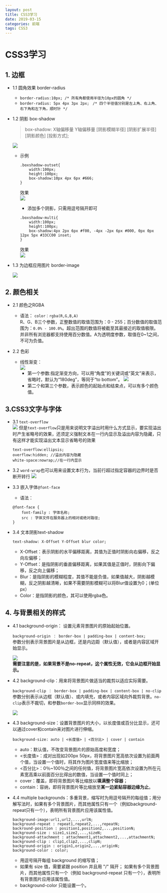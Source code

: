 ```yaml
---
layout: post
title: CSS3学习
date: 2019-03-15
categories: 前端
tags: CSS3
---
```

# CSS3学习
## 1. 边框
* 1.1 圆角效果 border-radius
	* `border-radius:10px; /* 所有角都使用半径为10px的圆角 */ `   
	* `border-radius: 5px 4px 3px 2px; `
	  `/* 四个半径值分别是左上角、右上角、右下角和左下角，顺时针 */ `
* 1.2 阴影 box-shadow   

	> box-shadow: X轴偏移量 Y轴偏移量 [阴影模糊半径] [阴影扩展半径] [阴影颜色] [投影方式];
	
	![](/img/css3-1.png)
	
	* 示例
	
		```
		.boxshadow-outset{
			width:100px;
			height:100px;
			box-shadow:10px 4px 6px #666;
		}
		```
		效果  
		![](/img/css3-2.png)   
		
		* 添加多个阴影，只需用逗号隔开即可
		
		```
		.boxshadow-multi{
		 	width:100px;
		 	height:100px;
			box-shadow:4px 2px 6px #f00, -4px -2px 6px #000, 0px 0px 12px 5px #33CC00 inset;
		}
		```
		效果   
		![](/img/css3-3.png)
* 1.3 为边框应用图片 border-image

	![](/img/css3-4.png)

## 2. 颜色相关
* 2.1 颜色之RGBA
	* 语法： `color：rgba(R,G,B,A)`    
	R、G、B三个参数，正整数值的取值范围为：0 - 255；百分数值的取值范围为：`0.0% - 100.0%`。超出范围的数值将被截至其最接近的取值极限。并非所有浏览器都支持使用百分数值。A为透明度参数，取值在0~1之间，不可为负值。 

* 2.2 色彩 
	* 线性渐变：   
		![](/img/css3-5.png)
		* 第一个参数:指定渐变方向，可以用“角度”的关键词或“英文”来表示，省略时，默认为“180deg”，等同于“to bottom”。
		![](/img/css3-6.png)
		* 第二个和第三个参数，表示颜色的起始点和结束点，可以有多个颜色值。

## 3.CSS3文字与字体
* 3.1 `text-overflow`     
![](/img/css3-6.jpg)
但是`text-overflow`只是用来说明文字溢出时用什么方式显示，要实现溢出时产生省略号的效果，还须定义强制文本在一行内显示及溢出内容为隐藏，只有这样才能实现溢出文本显示省略号的效果

	```
	text-overflow:ellipsis; 
	overflow:hidden; //溢出内容为隐藏
	white-space:nowrap;//在一行内显示
	```
* 3.2 `word-wrap`也可以用来设置文本行为，当前行超过指定容器的边界时是否断开转行
  ![](/img/css3-7.jpg)
* 3.3 嵌入字体`@font-face`
	* 语法：
	
	```
	@font-face {
		font-family : 字体名称;
		src : 字体文件在服务器上的相对或绝对路径;
	}
	```
* 3.4 文本阴影text-shadow  
    
	`text-shadow: X-Offset Y-Offset blur color;`
	* X-Offset：表示阴影的水平偏移距离，其值为正值时阴影向右偏移，反之向左偏移；      
	* Y-Offset：是指阴影的垂直偏移距离，如果其值是正值时，阴影向下偏移，反之向上偏移；
	* Blur：是指阴影的模糊程度，其值不能是负值，如果值越大，阴影越模糊，反之阴影越清晰，如果不需要阴影模糊可以将Blur值设置为0；(单位px）
	* Color：是指阴影的颜色，其可以使用rgba色。

## 4. 与背景相关的样式
* 4.1 background-origin： 设置元素背景图片的原始起始位置。

	`background-origin ： border-box | padding-box | content-box;`   
	参数分别表示背景图片是从边框，还是内边距（默认值），或者是内容区域开始显示。     
	
	![](/img/css3-8.jpg)  
	**需要注意的是，如果背景不是no-repeat，这个属性无效，它会从边框开始显示。**

*  4.2 background-clip：用来将背景图片做适当的裁剪以适应实际需要。

	`background-clip ： border-box | padding-box | content-box | no-clip`    
	参数分别表示从边框（默认值）、或内填充，或者内容区域向外裁剪背景。`no-clip`表示不裁切，和参数`border-box`显示同样的效果。
	   
	![](/img/css3-9.jpg)   

* 4.3 background-size：设置背景图片的大小，以长度值或百分比显示，还可以通过cover和contain来对图片进行伸缩。

	`background-size: auto | <长度值> | <百分比> | cover | contain`

	* auto：默认值，不改变背景图片的原始高度和宽度；
	* <长度值>：成对出现如200px 50px，将背景图片宽高依次设置为前面两个值，当设置一个值时，将其作为图片宽度值来等比缩放；
	* <百分比>：0％~100％之间的任何值，将背景图片宽高依次设置为所在元素宽高乘以前面百分比得出的数值，当设置一个值时同上；
	* cover：覆盖，即将背景图片等比缩放以**填满整个容器**；
	* contain：容纳，即将背景图片等比缩放至**某一边紧贴容器边缘为止**。

* 4.4 multiple backgrounds：多重背景，缩写时为用逗号隔开的每组值；用分解写法时，如果有多个背景图片，而其他属性只有一个（例如background-repeat只有一个），表明所有背景图片应用该属性值。

	```
	background-image:url1,url2,...,urlN;
	background-repeat : repeat1,repeat2,...,repeatN;
	backround-position : position1,position2,...,positionN;
	background-size : size1,size2,...,sizeN;
	background-attachment : attachment1,attachment2,...,attachmentN;
	background-clip : clip1,clip2,...,clipN;
	background-origin : origin1,origin2,...,originN;
	background-color : color;
	```

	* 用逗号隔开每组 background 的缩写值；
	* 如果有 size 值，需要紧跟 position 并且用 "/" 隔开；
如果有多个背景图片，而其他属性只有一个（例如 background-repeat 只有一个），表明所有背景图片应用该属性值。
	* background-color 只能设置一个。